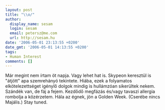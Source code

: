 ```yaml
---
layout: post
title: "\\o/"
author:
  display_name: sesam
  login: sesam
  email: petersz@me.com
  url: http://sesam.hu
date: '2006-05-01 23:13:55 +0200'
date_gmt: '2006-05-01 14:13:55 +0200'
tags:
- Human Interest
comments: []
---
```


Már megint nem írtam öt napja. Vagy lehet hat is. Skypeon keresztül is "átjött" apa szemrehányó tekintete. Hiába, ezek a folyamatos elkötelezettséget igénylő dolgok mindig is hullámzóan sikerültek nekem. Szándék van, de fáj a fejem. Kezdődő megfázás és/vagy tavaszi allergia rombolja a közérzetem. Hála az égnek, jön a Golden Week. (Cserébe nincs Majális.) Stay tuned.
